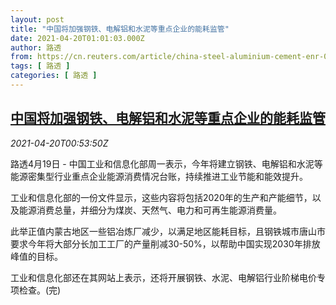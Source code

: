 ```yaml
---
layout: post
title: "中国将加强钢铁、电解铝和水泥等重点企业的能耗监管"
date: 2021-04-20T01:01:03.000Z
author: 路透
from: https://cn.reuters.com/article/china-steel-aluminium-cement-enr-0420-idCNKBS2C702L
tags: [ 路透 ]
categories: [ 路透 ]
---
```

<!--1618880463000-->
[中国将加强钢铁、电解铝和水泥等重点企业的能耗监管](https://cn.reuters.com/article/china-steel-aluminium-cement-enr-0420-idCNKBS2C702L)
------

<div>
<div><i>2021-04-20T00:53:50Z</i></div><p>路透4月19日 - 中国工业和信息化部周一表示，今年将建立钢铁、电解铝和水泥等能源密集型行业重点企业能源消费情况台账，持续推进工业节能和能效提升。</p><p>工业和信息化部的一份文件显示，这些内容将包括2020年的生产和产能细节，以及能源消费总量，并细分为煤炭、天然气、电力和可再生能源消费量。</p><p>此举正值内蒙古地区一些铝冶炼厂减少，以满足地区能耗目标，且钢铁城市唐山市要求今年将大部分长加工工厂的产量削减30-50%，以帮助中国实现2030年排放峰值的目标。</p><p>工业和信息化部还在其网站上表示，还将开展钢铁、水泥、电解铝行业阶梯电价专项检查。(完)</p>
</div>
